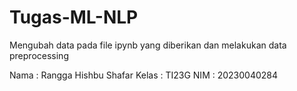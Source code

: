 # Tugas-ML-NLP
Mengubah data pada file ipynb yang diberikan dan melakukan data preprocessing

Nama : Rangga Hishbu Shafar
Kelas : TI23G
NIM : 20230040284
